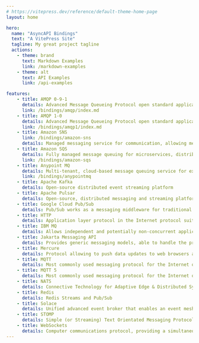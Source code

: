 ```yaml
---
# https://vitepress.dev/reference/default-theme-home-page
layout: home

hero:
  name: "AsyncAPI Bindings"
  text: "A VitePress Site"
  tagline: My great project tagline
  actions:
    - theme: brand
      text: Markdown Examples
      link: /markdown-examples
    - theme: alt
      text: API Examples
      link: /api-examples

features:
    - title: AMQP 0-9-1
      details: Advanced Message Queueing Protocol open standard application layer protocol for message-oriented middleware
      link: /bindings/amqp/index.md
    - title: AMQP 1-0
      details: Advanced Message Queueing Protocol open standard application layer protocol for message-oriented middleware
      link: /bindings/amqp1/index.md
    - title: Amazon SNS
      link: /bindings/amazon-sns
      details: Managed messaging service for communication, allowing messaging between decoupled microservices applications or directly to users
    - title: Amazon SQS
      details: Fully managed message queuing for microservices, distributed systems, and serverless applications
      link: /bindings/amazon-sqs
    - title: Anypoint MQ
      details: Multi-tenant, cloud-based message queuing service for exchanging data asynchronously between your applications
      link: /bindings/anypointmq
    - title: Apache Kafka
      details: Open-source distributed event streaming platform
    - title: Apache Pulsar
      details: Open-source, distributed messaging and streaming platform built for the cloud
    - title: Google Cloud Pub/Sub
      details: Pub/Sub works as a messaging middleware for traditional service integration or a simple communication medium for modern microservices
    - title: HTTP
      details: Application layer protocol in the Internet protocol suite model for distributed, collaborative, hypermedia information systems
    - title: IBM MQ
      details: Allows independent and potentially non-concurrent applications on a distributed system to securely communicate with each other, using messages
    - title: Jakarta Messaging API
      details: Provides generic messaging models, able to handle the producer–consumer problem, that can be used to facilitate the sending and receiving of messages between software systems.
    - title: Mercure
      details: Protocol allowing to push data updates to web browsers and other HTTP clients in a convenient, fast, reliable and battery-efficient way.
    - title: MQTT
      details: Most commonly used messaging protocol for the Internet of Things (IoT)
    - title: MQTT 5
      details: Most commonly used messaging protocol for the Internet of Things (IoT)
    - title: NATS
      details: Connective Technology for Adaptive Edge & Distributed Systems
    - title: Redis
      details: Redis Streams and Pub/Sub
    - title: Solace
      details: Unified advanced event broker that enables an event mesh and supports pub/sub, queuing, request/reply, replay and streaming
    - title: STOMP
      details: Simple (or Streaming) Text Orientated Messaging Protocol
    - title: WebSockets
      details: Computer communications protocol, providing a simultaneous two-way communication channel over a single Transmission Control Protocol (TCP)
---
```



